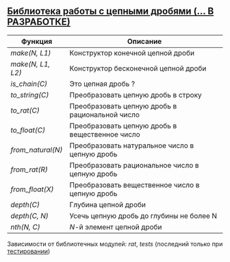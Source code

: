 ## [Библиотека работы с цепными дробями (... В РАЗРАБОТКЕ)](../libs/chain.erl)
|Функция|Описание|  
|-----------------|-----------------------------------------------------------|  
|*make(N, L1)*| Конструктор конечной цепной дроби|  
|*make(N, L1, L2)*| Конструктор бесконечной цепной дроби|  
|*is_chain(C)*| Это цепная дробь ?|  
|*to_string(C)*| Преобразовать цепную дробь в строку|  
|*to_rat(C)*| Преобразовать цепную дробь в рациональной число|  
|*to_float(C)*| Преобразовать цепную дробь в вещественное число|  
|*from_natural(N)*| Преобразовать натуральное число в цепную дробь|  
|*from_rat(R)*| Преобразовать рациональное число в цепную дробь|  
|*from_float(X)*| Преобразовать вещественное число в цепную дробь|  
|*depth(C)*| Глубина цепной дроби|  
|*depth(C, N)*| Усечь цепную дробь до глубины не более N|  
|*nth(N, C)*| *N*-й элемент цепной дроби|  

Зависимости от библиотечных модулей: *rat*, *tests* (последний только при [тестировании](../libs/tests/chain_tests.erl))
